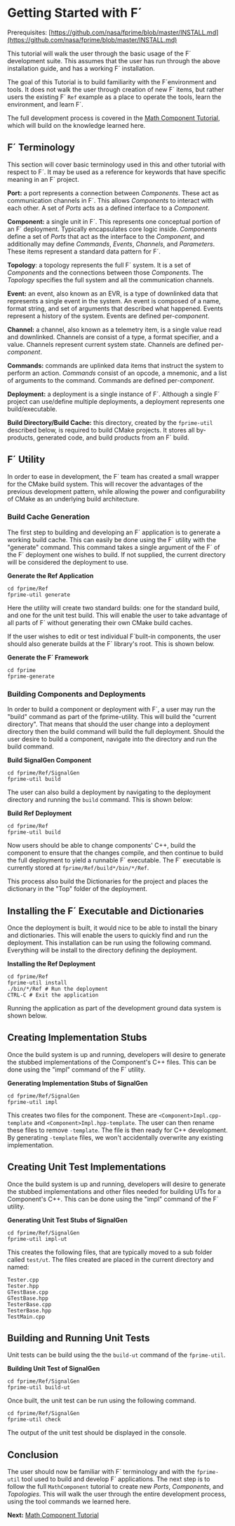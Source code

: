 # Getting Started with F´

Prerequisites: [https://github.com/nasa/fprime/blob/master/INSTALL.md](https://github.com/nasa/fprime/blob/master/INSTALL.md)

This tutorial will walk the user through the basic usage of the F´ development suite. This assumes that the user has run
through the above installation guide, and has a working F´ installation.

The goal of this Tutorial is to build familiarity with the F´environment and tools. It does not walk the user through
creation of new F´ items, but rather users the existing F´ `Ref` example as a place to operate the tools, learn the
environment, and learn F´.

The full development process is covered in the [Math Component Tutorial](../MathComponent/Tutorial.md), which will build
on the knowledge learned here.

## F´ Terminology

This section will cover basic terminology used in this and other tutorial with respect to F´.  It may be used as a
reference for keywords that have specific meaning in an F´ project.

**Port:** a port represents a connection between *Components*. These act as communication channels in F´. This allows
*Components* to interact with each other. A set of *Ports* acts as a defined interface to a *Component*. 

**Component:** a single unit in F´. This represents one conceptual portion of an F´ deployment.  Typically encapsulates
core logic inside. *Components* define a set of *Ports* that act as the interface to the *Component*, and additionally
may define *Commands*, *Events*, *Channels*, and *Parameters*. These items represent a standard data pattern for F´.

**Topology**: a topology represents the full F´ system. It is a set of *Components* and the connections between those
*Components*. The *Topology* specifies the full system and all the communication channels.

**Event:** an event, also known as an EVR, is a type of downlinked data that represents a single event in the system.
An event is composed of a name, format string, and set of arguments that described what happened. Events represent a
history of the system. Events are defined per-*component*.

**Channel:** a channel, also known as a telemetry item, is a single value read and downlinked. Channels are consist of
a type, a format specifier, and a value. Channels represent current system state. Channels are defined per-*component*.

**Commands:** commands are uplinked data items that instruct the system to perform an action. *Commands* consist of an
opcode, a mnemonic, and a list of arguments to the command. Commands are defined per-*component*.

**Deployment:** a deployment is a single instance of F´. Although a single F´ project can use/define multiple
deployments, a deployment represents one build/executable.

**Build Directory/Build Cache:** this directory, created by the `fprime-util` described below, is required to build
CMake projects. It stores all by-products, generated code, and build products from an F´ build.

## F´ Utility

In order to ease in development, the F´ team has created a small wrapper for the CMake build system. This will recover the
advantages of the previous development pattern, while allowing the power and configurability of CMake as an underlying
build architecture.

### Build Cache Generation

The first step to building and developing an F´ application is to generate a working build cache. This can easily be done
using the F´ utility with the "generate" command. This command takes a single argument of the F´ of the F´ deployment one
wishes to build.  If not supplied, the current directory will be considered the deployment to use.

**Generate the Ref Application**
```
cd fprime/Ref
fprime-util generate
```

Here the utility will create two standard builds: one for the standard build, and one for the unit test build. This will enable
the user to take advantage of all parts of F´ without generating their own CMake build caches.

If the user wishes to edit or test individual F´built-in components, the user should also generate builds at the F´ library's
root. This is shown below.

**Generate the F´ Framework**
```
cd fprime
fprime-generate
```

### Building Components and Deployments

In order to build a component or deployment with F´, a user may run the "build" command as part of the fprime-utility. This
will build the "current directory". That means that should the user change into a deployment directory then the build command
will build the full deployment. Should the user desire to build a component, navigate into the directory and run the build
command.

**Build SignalGen Component**
```
cd fprime/Ref/SignalGen
fprime-util build
```

The user can also build a deployment by navigating to the deployment directory and running the `build` command. This is
shown below:

**Build Ref Deployment**
```
cd fprime/Ref
fprime-util build
```

Now users should be able to change components' C++, build the component to ensure that the changes compile, and then continue
to build the full deployment to yield a runnable F´ executable. The F´ executable is currently stored at
`fprime/Ref/build*/bin/*/Ref`.

This process also build the Dictionaries for the project and places the dictionary in the "Top" folder of the deployment.

## Installing the F´ Executable and Dictionaries

Once the deployment is built, it would nice to be able to install the binary and dictionaries. This will enable the users to
quickly find and run the deployment. This installation can be run using the following command. Everything will be install to
the directory defining the deployment.

**Installing the Ref Deployment**
```
cd fprime/Ref
fprime-util install
./bin/*/Ref # Run the deployment
CTRL-C # Exit the application
```
Running the application as part of the development ground data system is shown below.

## Creating Implementation Stubs

Once the build system is up and running, developers will desire to generate the stubbed implementations of the Component's C++
files. This can be done using the "impl" command of the F´ utility.

**Generating Implementation Stubs of SignalGen**
```
cd fprime/Ref/SignalGen
fprime-util impl
```

This creates two files for the component. These are `<Component>Impl.cpp-template` and `<Component>Impl.hpp-template`.
The user can then rename these files to remove `-template`. The file is then ready for C++ development. By generating 
`-template` files, we won't accidentally overwrite any existing implementation.

## Creating Unit Test Implementations

Once the build system is up and running, developers will desire to generate the stubbed implementations and other files
needed for building UTs for a Component's C++. This can be done using the "impl" command of the F´ utility.

**Generating Unit Test Stubs of SignalGen**
```
cd fprime/Ref/SignalGen
fprime-util impl-ut
```

This creates the following files, that are typically moved to a sub folder called `test/ut`.  The files created are 
placed in the current directory and named:
```
Tester.cpp
Tester.hpp
GTestBase.cpp
GTestBase.hpp
TesterBase.cpp
TesterBase.hpp
TestMain.cpp
```

## Building and Running Unit Tests

Unit tests can be build using the the `build-ut` command of the `fprime-util`.


**Building Unit Test of SignalGen**
```
cd fprime/Ref/SignalGen
fprime-util build-ut
```

Once built, the unit test can be run using the following command.
```
cd fprime/Ref/SignalGen
fprime-util check
```

The output of the unit test should be displayed in the console.

## Conclusion

The user should now be familiar with F´ terminology and with the `fprime-util` tool used to build and develop F´
applications. The next step is to follow the full `MathComponent` tutorial to create new *Ports*, *Components*, and 
*Topologies*. This will walk the user through the entire development process, using the tool commands we learned here.

**Next:** [Math Component Tutorial](../MathComponent/Tutorial.md)
